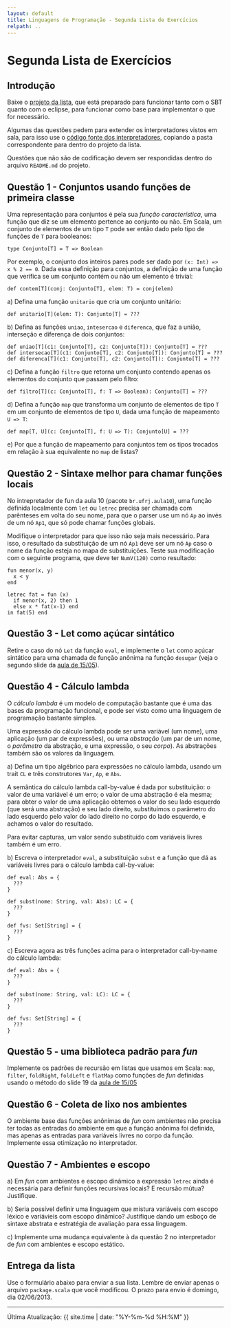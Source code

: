 ```yaml
---
layout: default
title: Linguagens de Programação - Segunda Lista de Exercícios
relpath: ..
---
```


Segunda Lista de Exercícios
===========================

Introdução
----------

Baixe o [projeto da lista](lista2.zip), que está preparado para funcionar tanto com o SBT quanto
com o eclipse, para funcionar como base para implementar o que for necessário.

Algumas das questões pedem para extender os interpretadores vistos em sala, para isso use o [código
fonte dos interpretadores](aulas.zip), copiando a pasta correspondente para dentro do projeto
da lista.

Questões que não são de codificação devem ser respondidas dentro do arquivo `README.md` do projeto.

Questão 1 - Conjuntos usando funções de primeira classe
-------------------------------------------------------

Uma representação para conjuntos é pela sua *função característica*, uma função
que diz se um elemento pertence ao conjunto ou não. Em Scala, um conjunto de
elementos de um tipo `T` pode ser então dado pelo tipo de funções de `T` para
booleanos:

    type Conjunto[T] = T => Boolean

Por exemplo, o conjunto dos inteiros pares pode ser dado por `(x: Int) => x % 2 == 0`.
Dada essa definição para conjuntos, a definição de uma função que verifica se um
conjunto contém ou não um elemento é trivial:

    def contem[T](conj: Conjunto[T], elem: T) = conj(elem)

a) Defina uma função `unitario` que cria um conjunto unitário:

    def unitario[T](elem: T): Conjunto[T] = ???

b) Defina as funções `uniao`, `intesercao` e `diferenca`, que faz a união,
interseção e diferença de dois conjuntos:

    def uniao[T](c1: Conjunto[T], c2: Conjunto[T]): Conjunto[T] = ??? 	
    def intersecao[T](c1: Conjunto[T], c2: Conjunto[T]): Conjunto[T] = ??? 	
    def diferenca[T](c1: Conjunto[T], c2: Conjunto[T]): Conjunto[T] = ??? 

c) Defina a função `filtro` que retorna um conjunto contendo apenas os elementos do
conjunto que passam pelo filtro:

    def filtro[T](c: Conjunto[T], f: T => Boolean): Conjunto[T] = ???	

d) Defina a função `map` que transforma um conjunto de elementos de tipo `T` em um
conjunto de elementos de tipo `U`, dada uma função de mapeamento `U => T`:

    def map[T, U](c: Conjunto[T], f: U => T): Conjunto[U] = ???	

e) Por que a função de mapeamento para conjuntos tem os tipos trocados em relação à sua
equivalente no `map` de listas?
	
Questão 2 - Sintaxe melhor para chamar funções locais
-----------------------------------------------------

No intrepretador de fun da aula 10 (pacote `br.ufrj.aula10`), uma função definida localmente
com `let` ou `letrec` precisa ser chamada com parênteses em volta do seu nome, para que o
parser use um nó `Ap` ao invés de um nó `Ap1`, que só pode chamar funções globais.

Modifique o interpretador para que isso não seja mais necessário. Para isso, o resultado da
substituição de um nó `Ap1` deve ser um nó `Ap` caso o nome da função esteja no mapa de
substituições. Teste sua modificação com o seguinte programa, que deve ter `NumV(120)` como
resultado:

    fun menor(x, y)
	  x < y
	end
	
	letrec fat = fun (x)
	  if menor(x, 2) then 1
	  else x * fat(x-1) end
	in fat(5) end

Questão 3 - Let como açúcar sintático
-------------------------------------

Retire o caso do nó `Let` da função `eval`, e implemente o `let` como açúcar sintático 
para uma chamada de função anônima na função `desugar` (veja o segundo slide da [aula de 15/05](Aula11.pdf)).

Questão 4 - Cálculo lambda
--------------------------

O *cálculo lambda* é um modelo de computação bastante que é uma das bases da programação
funcional, e pode ser visto como uma linguagem de programação bastante simples.

Uma expressão do cálculo lambda pode ser uma variável (um nome), uma aplicação (um par de expressões),
ou uma *abstração* (um par de um nome, o *parâmetro* da abstração, e uma expressão, o seu *corpo*).
As abstrações também são os valores da linguagem.

a) Defina um tipo algébrico para expressões no cálculo lambda, usando um trait `CL` e três construtores
`Var`, `Ap`, e `Abs`.

A semântica do cálculo lambda call-by-value é dada por substituição: o valor de uma variável é um 
erro; o valor de uma abstração é ela mesma; para obter o valor de uma aplicação obtemos o valor do seu
lado esquerdo (que será uma abstração) e seu lado direito, substituímos o parâmetro do lado esquerdo pelo
valor do lado direito no corpo do lado esquerdo, e achamos o valor do resultado.

Para evitar capturas, um valor sendo substituído com variáveis livres também é um erro.

b) Escreva o interpretador `eval`, a substituição `subst` e a função que dá as variáveis
livres para o cálculo lambda call-by-value:

    def eval: Abs = {
      ???
	}	
    
	def subst(nome: String, val: Abs): LC = {
      ???
	}
	
	def fvs: Set[String] = {
	  ???
	}

c) Escreva agora as três funções acima para o interpretador call-by-name do cálculo lambda:

    def eval: Abs = {
      ???
	}
    
	def subst(nome: String, val: LC): LC = {
      ???
	}
	
	def fvs: Set[String] = {
	  ???
	}

Questão 5 - uma biblioteca padrão para *fun*
--------------------------------------------

Implemente os padrões de recursão em listas que usamos em Scala: `map`, `filter`,
`foldRight`, `foldLeft` e `flatMap` como funções de *fun* definidas usando o método
do slide 19 da [aula de 15/05](Aula11.pdf)

Questão 6 - Coleta de lixo nos ambientes
----------------------------------------

O ambiente base das funções anônimas de *fun* com ambientes não precisa ter todas
as entradas do ambiente em que a função anônima foi definida, mas apenas as entradas para
variáveis livres no corpo da função. Implemente essa otimização no interpretador.

Questão 7 - Ambientes e escopo
---------------------------------------

a) Em *fun* com ambientes e escopo dinâmico a expressão `letrec` ainda é necessária
para definir funções recursivas locais? E recursão mútua? Justifique.

b) Seria possível definir uma linguagem que mistura variáveis com escopo léxico e
variávieis com escopo dinâmico? Justifique dando um esboço de sintaxe abstrata e
estratégia de avaliação para essa linguagem.

c) Implemente uma mudança equivalente à da questão 2 no interpretador de *fun* com ambientes e escopo
estático.

Entrega da lista
----------------

Use o formulário abaixo para enviar a sua lista. Lembre de enviar apenas o arquivo `package.scala` que
você modificou. O prazo para envio é domingo, dia 02/06/2013.

<script type="text/javascript" src="http://form.jotformz.com/jsform/31336195797667">
// dummy
</script>

* * * * *

Última Atualização: {{ site.time | date: "%Y-%m-%d %H:%M" }}

